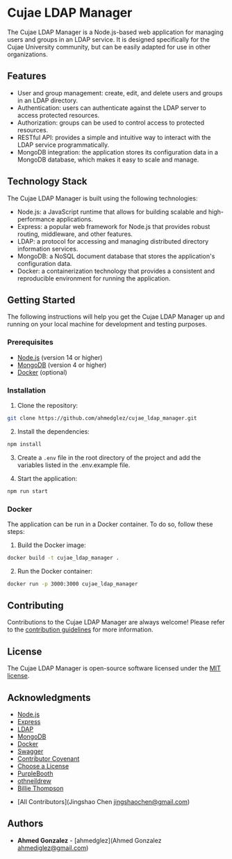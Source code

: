 # Cujae LDAP Manager

The Cujae LDAP Manager is a Node.js-based web application for managing users and groups in an LDAP service. It is designed specifically for the Cujae University community, but can be easily adapted for use in other organizations.

## Features

- User and group management: create, edit, and delete users and groups in an LDAP directory.
- Authentication: users can authenticate against the LDAP server to access protected resources.
- Authorization: groups can be used to control access to protected resources.
- RESTful API: provides a simple and intuitive way to interact with the LDAP service programmatically.
- MongoDB integration: the application stores its configuration data in a MongoDB database, which makes it easy to scale and manage.

## Technology Stack

The Cujae LDAP Manager is built using the following technologies:

- Node.js: a JavaScript runtime that allows for building scalable and high-performance applications.
- Express: a popular web framework for Node.js that provides robust routing, middleware, and other features.
- LDAP: a protocol for accessing and managing distributed directory information services.
- MongoDB: a NoSQL document database that stores the application's configuration data.
- Docker: a containerization technology that provides a consistent and reproducible environment for running the application.

## Getting Started

The following instructions will help you get the Cujae LDAP Manager up and running on your local machine for development and testing purposes.

### Prerequisites

- [Node.js](https://nodejs.org/en/download/) (version 14 or higher)
- [MongoDB](https://docs.mongodb.com/manual/installation/) (version 4 or higher)
- [Docker](https://docs.docker.com/get-docker/) (optional)

### Installation

1. Clone the repository:

```bash
git clone https://github.com/ahmedglez/cujae_ldap_manager.git
```

2. Install the dependencies:

```bash
npm install
```

3. Create a `.env` file in the root directory of the project and add the variables listed in the .env.example file.

4. Start the application:

```bash
npm run start
```

### Docker

The application can be run in a Docker container. To do so, follow these steps:

1. Build the Docker image:

```bash
docker build -t cujae_ldap_manager .
```

2. Run the Docker container:

```bash
docker run -p 3000:3000 cujae_ldap_manager
```

## Contributing

Contributions to the Cujae LDAP Manager are always welcome! Please refer to the [contribution guidelines](https://github.com/your/repo/blob/main/CONTRIBUTING.md) for more information.

## License

The Cujae LDAP Manager is open-source software licensed under the [MIT license](https://opensource.org/licenses/MIT).

## Acknowledgments

- [Node.js](https://nodejs.org/en/)
- [Express](https://expressjs.com/)
- [LDAP](https://ldap.com/)
- [MongoDB](https://www.mongodb.com/)
- [Docker](https://www.docker.com/)
- [Swagger](https://swagger.io/)
- [Contributor Covenant](https://www.contributor-covenant.org/)
- [Choose a License](https://choosealicense.com/)
- [PurpleBooth](https://gist.github.com/PurpleBooth)
- [othneildrew](https://gist.github.com/othneildrew/)
- [Billie Thompson](https://gist.github.com/PurpleBooth)
<!-- Jingshao Chen <jingshaochen@gmail.com>", -->

- [All Contributors](Jingshao Chen <jingshaochen@gmail.com>)

## Authors

- **Ahmed Gonzalez** - [ahmedglez](Ahmed Gonzalez <ahmediglez@gmail.com>)
